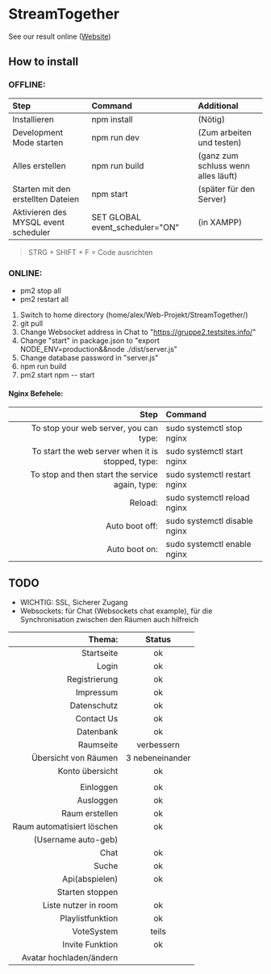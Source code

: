 # StreamTogether

See our result online ([Website](http://gruppe2.testsites.info/ "Our Website"))

## How to install

### OFFLINE:

| Step                                 | Command            | Additional                          |
| :----------------------------------- | :----------------- | :---------------------------------- |
| Installieren                         | npm install        | (Nötig)                             |
| Development Mode starten             | npm run dev	      |	(Zum arbeiten und testen)           |
| Alles erstellen                      | npm run build      | (ganz zum schluss wenn alles läuft) |
| Starten mit den erstellten Dateien   | npm start	        |	(später für den Server)             |
| Aktivieren des MYSQL event scheduler | SET GLOBAL event_scheduler="ON" | (in XAMPP)                          |
> STRG + SHIFT + F = Code ausrichten

 ### ONLINE:

* <optional> pm2 stop all
* <optional> pm2 restart all

1. Switch to home directory (home/alex/Web-Projekt/StreamTogether/)
2. git pull
3. Change Websocket address in Chat to "https://gruppe2.testsites.info/"
4. Change "start" in package.json to "export NODE_ENV=production&&node ./dist/server.js"
5. Change database password in "server.js"
6. npm run build 
7. pm2 start npm -- start



#### Nginx Befehele:

 | Step                                              | Command                     |
 | -------------------------------------------------:|:----------------------------|
 | To stop your web server, you can type:            | sudo systemctl stop nginx   |
 | To start the web server when it is stopped, type: | sudo systemctl start nginx  |
 | To stop and then start the service again, type:   | sudo systemctl restart nginx|
 | Reload:                                           | sudo systemctl reload nginx |
 | Auto boot off:                                    | sudo systemctl disable nginx|
 | Auto boot on:                                     | sudo systemctl enable nginx |

## TODO

* WICHTIG:    SSL, Sicherer Zugang
* Websockets: für Chat (Websockets chat example), für die Synchronisation zwischen den Räumen auch hilfreich

|Thema:                               | Status           |
| -----------------------------------:| :--------------: |
| Startseite                          | ok               |
| Login                               | ok               |
| Registrierung                       | ok               |
| Impressum                           | ok				 |
| Datenschutz                         | ok				 |
| Contact Us                          | ok  |
| Datenbank                           | ok               |
| Raumseite                           | verbessern       |
| Übersicht von Räumen                | 3 nebeneinander  |
| Konto übersicht                     | ok               |
|                                     |                  |
| Einloggen                           | ok               |
| Ausloggen                           | ok               |
| Raum erstellen                      | ok               |
| Raum automatisiert löschen          | ok        |
| (Username auto-geb)                 |                  |
| Chat                                | ok                 |
| Suche                               | ok               |
| Api(abspielen)                      | ok               |
| Starten stoppen                     |                  |
| Liste nutzer in room                | ok                 |
| Playlistfunktion                    | ok                 |
| VoteSystem                        | teils                 |
| Invite Funktion                     | ok                 |
| Avatar hochladen/ändern             |                  |
